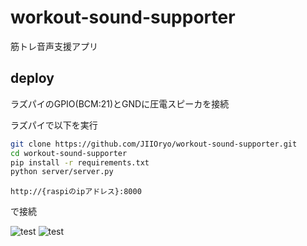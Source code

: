 # workout-sound-supporter

筋トレ音声支援アプリ

## deploy

ラズパイのGPIO(BCM:21)とGNDに圧電スピーカを接続

ラズパイで以下を実行

```bash
git clone https://github.com/JIIOryo/workout-sound-supporter.git
cd workout-sound-supporter
pip install -r requirements.txt
python server/server.py
```

```
http://{raspiのipアドレス}:8000
```
で接続

![test](https://raw.githubusercontent.com/JIIOryo/workout-sound-supporter/img/img/a.png)
![test](https://raw.githubusercontent.com/JIIOryo/workout-sound-supporter/img/img/b.png)
